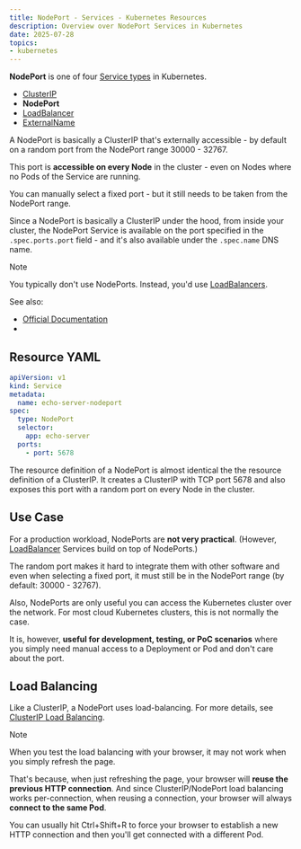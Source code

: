 ```yaml
---
title: NodePort - Services - Kubernetes Resources
description: Overview over NodePort Services in Kubernetes
date: 2025-07-28
topics:
- kubernetes
---
```


**NodePort** is one of four [Service types](services.md) in Kubernetes.

* [ClusterIP](services-clusterip.md)
* **NodePort**
* [LoadBalancer](services-loadbalancer.md)
* [ExternalName](external-services.md)

A NodePort is basically a ClusterIP that's externally accessible - by default on a random port from the NodePort range 30000 - 32767.

This port is **accessible on every Node** in the cluster - even on Nodes where no Pods of the Service are running.

You can manually select a fixed port - but it still needs to be taken from the NodePort range.

Since a NodePort is basically a ClusterIP under the hood, from inside your cluster, the NodePort Service is available on the port specified in the `.spec.ports.port` field - and it's also available under the `.spec.name` DNS name.

> [!NOTE]
> You typically don't use NodePorts. Instead, you'd use [LoadBalancers](services-loadbalancer.md).

See also:

* [Official Documentation](https://kubernetes.io/docs/concepts/services-networking/service/#type-nodeport)
* [](../network-encryption.md)

## Resource YAML

```yaml
apiVersion: v1
kind: Service
metadata:
  name: echo-server-nodeport
spec:
  type: NodePort
  selector:
    app: echo-server
  ports:
    - port: 5678
```

The resource definition of a NodePort is almost identical the the resource definition of a ClusterIP. It creates a ClusterIP with TCP port 5678 and also exposes this port with a random port on every Node in the cluster.

## Use Case

For a production workload, NodePorts are **not very practical**. (However, [LoadBalancer](services-loadbalancer.md) Services build on top of NodePorts.)

The random port makes it hard to integrate them with other software and even when selecting a fixed port, it must still be in the NodePort range (by default: 30000 - 32767).

Also, NodePorts are only useful you can access the Kubernetes cluster over the network. For most cloud Kubernetes clusters, this is not normally the case.

It is, however, **useful for development, testing, or PoC scenarios** where you simply need manual access to a Deployment or Pod and don't care about the port.

## Load Balancing

Like a ClusterIP, a NodePort uses load-balancing. For more details, see [ClusterIP Load Balancing](services-clusterip.md#load-balancing).

> [!NOTE]
> When you test the load balancing with your browser, it may not work when you simply refresh the page.
>
> That's because, when just refreshing the page, your browser will **reuse the previous HTTP connection**. And since ClusterIP/NodePort load balancing works per-connection, when reusing a connection, your browser will always **connect to the same Pod**.
>
> You can usually hit Ctrl+Shift+R to force your browser to establish a new HTTP connection and then you'll get connected with a different Pod.
